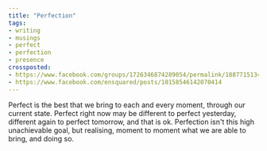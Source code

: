 ```yaml
---
title: "Perfection"
tags:
- writing
- musings
- perfect
- perfection
- presence
crossposted:
- https://www.facebook.com/groups/1726346874289054/permalink/1887715134818893/
- https://www.facebook.com/ensquared/posts/10158546142070414
---
```

Perfect is the best that we bring to each and every moment, through our current state. Perfect right now may be different to perfect yesterday, different again to perfect tomorrow, and that is ok. Perfection isn't this high unachievable goal, but realising, moment to moment what we are able to bring, and doing so.